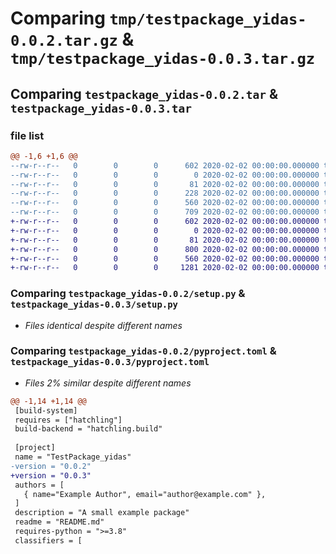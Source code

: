 # Comparing `tmp/testpackage_yidas-0.0.2.tar.gz` & `tmp/testpackage_yidas-0.0.3.tar.gz`

## Comparing `testpackage_yidas-0.0.2.tar` & `testpackage_yidas-0.0.3.tar`

### file list

```diff
@@ -1,6 +1,6 @@
--rw-r--r--   0        0        0      602 2020-02-02 00:00:00.000000 testpackage_yidas-0.0.2/setup.py
--rw-r--r--   0        0        0        0 2020-02-02 00:00:00.000000 testpackage_yidas-0.0.2/src/TestPackage_yidas/__init__.py
--rw-r--r--   0        0        0       81 2020-02-02 00:00:00.000000 testpackage_yidas-0.0.2/src/TestPackage_yidas/example.py
--rw-r--r--   0        0        0      228 2020-02-02 00:00:00.000000 testpackage_yidas-0.0.2/README.md
--rw-r--r--   0        0        0      560 2020-02-02 00:00:00.000000 testpackage_yidas-0.0.2/pyproject.toml
--rw-r--r--   0        0        0      709 2020-02-02 00:00:00.000000 testpackage_yidas-0.0.2/PKG-INFO
+-rw-r--r--   0        0        0      602 2020-02-02 00:00:00.000000 testpackage_yidas-0.0.3/setup.py
+-rw-r--r--   0        0        0        0 2020-02-02 00:00:00.000000 testpackage_yidas-0.0.3/src/TestPackage_yidas/__init__.py
+-rw-r--r--   0        0        0       81 2020-02-02 00:00:00.000000 testpackage_yidas-0.0.3/src/TestPackage_yidas/example.py
+-rw-r--r--   0        0        0      800 2020-02-02 00:00:00.000000 testpackage_yidas-0.0.3/README.md
+-rw-r--r--   0        0        0      560 2020-02-02 00:00:00.000000 testpackage_yidas-0.0.3/pyproject.toml
+-rw-r--r--   0        0        0     1281 2020-02-02 00:00:00.000000 testpackage_yidas-0.0.3/PKG-INFO
```

### Comparing `testpackage_yidas-0.0.2/setup.py` & `testpackage_yidas-0.0.3/setup.py`

 * *Files identical despite different names*

### Comparing `testpackage_yidas-0.0.2/pyproject.toml` & `testpackage_yidas-0.0.3/pyproject.toml`

 * *Files 2% similar despite different names*

```diff
@@ -1,14 +1,14 @@
 [build-system]
 requires = ["hatchling"]
 build-backend = "hatchling.build"
 
 [project]
 name = "TestPackage_yidas"
-version = "0.0.2"
+version = "0.0.3"
 authors = [
   { name="Example Author", email="author@example.com" },
 ]
 description = "A small example package"
 readme = "README.md"
 requires-python = ">=3.8"
 classifiers = [
```

